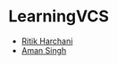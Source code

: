 # LearningVCS

- [Ritik Harchani](https://github.com/harchani-ritik)
- [Aman Singh](https://github.com/prince-7)
